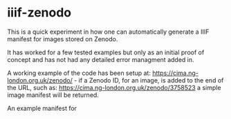 # iiif-zenodo

This is a quick experiment in how one can automatically generate a IIIF manifest for images stored on Zenodo.

It has worked for a few tested examples but only as an initial proof of concept and has not had any detailed error managment added in.

A working example of the code has been setup at: https://cima.ng-london.org.uk/zenodo/ - if a Zenodo ID, for an image, is added to the end of the URL, such as: https://cima.ng-london.org.uk/zenodo/3758523 a simple image manifest will be returned.

An example manifest for 
